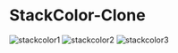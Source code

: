 # StackColor-Clone

![stackcolor1](https://user-images.githubusercontent.com/82450697/189174546-be3ec69a-e438-4326-952c-7a70e654c2d7.PNG)
![stackcolor2](https://user-images.githubusercontent.com/82450697/189174558-214d7008-842f-4eb3-a8ec-1ddc7e7111d1.PNG)
![stackcolor3](https://user-images.githubusercontent.com/82450697/189174568-64ff74cc-f839-4606-888c-e5692eca8d9d.PNG)
